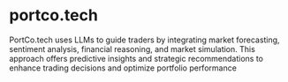# portco.tech
PortCo.tech uses LLMs to guide traders by integrating market forecasting, sentiment analysis, financial reasoning, and market simulation. This approach offers predictive insights and strategic recommendations to enhance trading decisions and optimize portfolio performance

